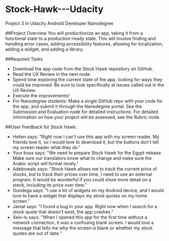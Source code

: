 # Stock-Hawk---Udacity
Project 3 in Udacity Android Developer Nanodegree

##Project Overview
You will productionize an app, taking it from a functional state to a production-ready state. This will involve finding and handling error cases, adding accessibility features, allowing for localization, adding a widget, and adding a library.

##Required Tasks
* Download the app code from the Stock Hawk repository on GitHub.
* Read the UX Review in the next node.
* Spend time exploring the current state of the app, looking for ways they could be improved. Be sure to look specifically at issues called out in the UX Review.
* Execute the improvements!
* For Nanodegree students: Make a single GitHub repo with your code for the app, and submit it through the Nanodegree portal. See the Submission and Evaluation node for detailed instructions.
For detailed information on how your project will be assessed, see the Rubric node.

##User Feedback for Stock Hawk:
* Hellen says:
"Right now I can't use this app with my screen reader. My friends love it, so I would love to download it, but the buttons don't tell my screen reader what they do."
* Your boss says:
"We need to prepare Stock Hawk for the Egypt release. Make sure our translators know what to change and make sure the Arabic script will format nicely."
* Adebowale says:
"Stock Hawk allows me to track the current price of stocks, but to track their prices over time, I need to use an external program. It would be wonderful if you could show more detail on a stock, including its price over time."
* Gundega says:
"I use a lot of widgets on my Android device, and I would love to have a widget that displays my stock quotes on my home screen."
* Jamal says:
"I found a bug in your app. Right now when I search for a stock quote that doesn't exist, the app crashes."
* Xaio-lu says:
"When I opened this app for the first time without a network connection, it was a confusing blank screen. I would love a message that tells me why the screen is blank or whether my stock quotes are out of date."
